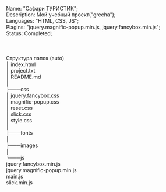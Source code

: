 Name: "Сафари ТУРИСТИК";</br>
Description: Мой учебный проект("grecha");</br>
Languages: "HTML, CSS, JS";</br>
Plagins: "jquery.magnific-popup.min.js, jquery.fancybox.min.js";</br>
Status: Completed;</br>
</br>
</br>
</br>
Структура папок (auto)</br>
│   index.html</br>
│   project.txt</br>
│   README.md</br>
│   </br>
├───css</br>
│       jquery.fancybox.css</br>
│       magnific-popup.css</br>
│       reset.css</br>
│       slick.css</br>
│       style.css</br>
│       </br>
├───fonts </br>
│</br>
├───images  </br>
│</br>
└───js</br>
        jquery.fancybox.min.js</br>
        jquery.magnific-popup.min.js</br>
        main.js</br>
        slick.min.js</br>
        </br>

